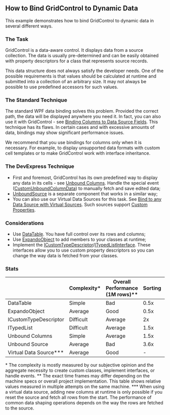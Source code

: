 ## How to Bind GridControl to Dynamic Data
This example demonstrates how to bind GridControl to dynamic data in several different ways.

### The Task
GridControl is a data-aware control. It displays data from a source collection. The data is usually pre-determined and can be easily obtained with property descriptors for a class that represents source records.

This data structure does not always satisfy the developer needs. One of the possible requirements is that values should be calculated at runtime and submitted into a collection of an arbitrary size. It may not always be possible to use predefined accessors for such values.

### The Standard Technique
The standard WPF data binding solves this problem. Provided the correct path, the data will be displayed anywhere you need it. In fact, you can also use it with GridControl - see [Binding Columns to Data Source Fields](https://docs.devexpress.com/WPF/120400/controls-and-libraries/data-grid/grid-view-data-layout/columns-and-card-fields/binding-columns-to-data-source-fields). This technique has its flaws. In certain cases and with excessive amounts of data, bindings may show significant performance issues.

We recommend that you use bindings for columns only when it is necessary. For example, to display unsupported data formats with custom cell templates or to make GridControl work with interface inheritance.

### The DevExpress Technique
* First and foremost, GridControl has its own predefined way to display any data in its cells - see [Unbound Columns](https://docs.devexpress.com/WPF/6124/controls-and-libraries/data-grid/grid-view-data-layout/columns-and-card-fields/unbound-columns). Handle the special event ([CustomUnboundColumnData](https://docs.devexpress.com/WPF/DevExpress.Xpf.Grid.GridControl.CustomUnboundColumnData)) to manually fetch and save edited data;
* [UnboundSource](https://docs.devexpress.com/CoreLibraries/DevExpress.Data.UnboundSource) is a separate component that works in a similar way;
* You can also use our Virtual Data Sources for this task. See [Bind to any Data Source with Virtual Sources](https://docs.devexpress.com/WPF/10803/controls-and-libraries/data-grid/bind-to-data/bind-to-any-data-source-with-virtual-sources). Such sources support [Custom Properties](https://docs.devexpress.com/WPF/DevExpress.Xpf.Data.VirtualSourceBase.CustomProperties).

### Considerations

* Use [DataTable](https://docs.microsoft.com/en-us/dotnet/api/system.data.datatable?view=net-6.0). You have full control over its rows and columns;
* Use [ExpandoObject](https://docs.microsoft.com/en-us/dotnet/api/system.dynamic.expandoobject?view=net-6.0) to add members to your classes at runtime;
* Implement the [ICustomTypeDescriptor](https://docs.microsoft.com/en-us/dotnet/api/system.componentmodel.icustomtypedescriptor?view=net-5.0)/[ITypedListInterface](https://docs.microsoft.com/en-us/dotnet/api/system.componentmodel.itypedlist?view=netcore-3.1). These interfaces allow you to use custom property descriptors so you can change the way data is fetched from your classes.


### Stats

||Complexity*|Overall Performance (1M rows)**|Sorting|Filtering (even records)|Scrolling
--|--|--|--|--|--
DataTable|Simple|Bad|0.5x|3.8x|0.6x
ExpandoObject|Average|Good|0.5x|1.4x|0.5x
ICustomTypeDescriptor|Difficult|Average|2x|1.5x|0.3x
ITypedList|Difficult|Average|1.5x|1.6x|0.4x
Unbound Columns|Simple|Average|1.5x|1.5x|0.4x
Unbound Source|Average|Bad|3.6x|4x|0.4x
Virtual Data Source***|Average|Good|-|-|-|
\* The complexity is mostly measured by our subjective opinion and the aggregate necessity to create custom classes, implement interfaces, or handle events.
\*\* The exact time frames may differ depending on the machine specs or overall project implementation. This table shows relative values measured in multiple attempts on the same machine.
\*\*\* When using a virtual data source, adding new columns at runtime is only possible if you reset the source and fetch all rows from the start. The performance of common data shaping operations depends on the way the rows are fetched to the source.

